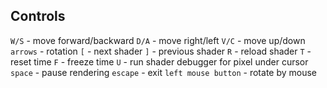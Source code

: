 ## Controls
`W/S` - move forward/backward
`D/A` - move right/left
`V/C` - move up/down
`arrows` - rotation
`[` - next shader
`]` - previous shader
`R` - reload shader
`T` - reset time
`F` - freeze time
`U` - run shader debugger for pixel under cursor
`space` - pause rendering
`escape` - exit
`left mouse button` - rotate by mouse
